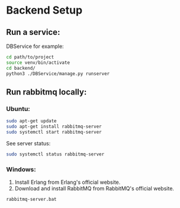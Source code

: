 # Backend Setup

## Run a service:
DBService for example:
```bash
cd path/to/project
source venv/bin/activate
cd backend/
python3 ./DBService/manage.py runserver
```
## Run rabbitmq locally:

### Ubuntu:
```bash
sudo apt-get update
sudo apt-get install rabbitmq-server
sudo systemctl start rabbitmq-server
```
See server status:
```bash
sudo systemctl status rabbitmq-server
```

### Windows:
1. Install Erlang from Erlang's official website.
2. Download and install RabbitMQ from RabbitMQ's official website.

```bash
rabbitmq-server.bat
```


